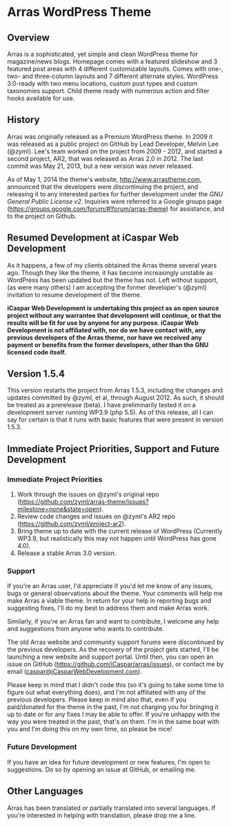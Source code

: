 # Arras WordPress Theme

## Overview
Arras is a sophisticated, yet simple and clean WordPress theme for magazine/news blogs.
Homepage comes with a featured slideshow and 3 featured post areas with 4 different customizable layouts.
Comes with one-, two- and three-column layouts and 7 different alternate styles.
WordPress 3.0-ready with two menu locations, custom post types and custom taxonomies support.
Child theme ready with numerous action and filter hooks available for use.

## History
Arras was originally released as a Premium WordPress theme.
In 2009 it was released as a public project on GitHub by Lead Developer, Melvin Lee (@zyml).
Lee's team worked on the project from 2009 - 2012, and started a second project, AR2, that was released as Arras 2.0 in 2012.
The last commit was May 21, 2013, but a new version was never released.

As of May 1, 2014 the theme's website, http://www.arrastheme.com, announced that the developers were discontinuing the project, and releasing it to any interested parties for further development under the *GNU General Public License v2*. Inquiries were referred to a Google groups page (https://groups.google.com/forum/#!forum/arras-theme) for assistance, and to the project on Github.

## Resumed Development at iCaspar Web Development
As it happens, a few of my clients obtained the Arras theme several years ago. Though they like the theme, it has become increasingly unstable as WordPress has been updated but the theme has not. Left without support, (as were many others) I am accepting the former developer's (@zyml) invitation to resume development of the theme.

**iCaspar Web Development is undertaking this project as an open source project without any warrantee that development will continue, or that the results will be fit for use by anyone for any purpose. iCaspar Web Development is not affiliated with, nor do we have contact with, any previous developers of the Arras theme, nor have we received any payment or benefits from the former developers, other than the GNU licensed code itself.**

## Version 1.5.4
This version restarts the project from Arras 1.5.3, including the changes and updates committed by @zyml, et al, through August 2012. As such, it should be treated as a prerelease (beta).
I have preliminarily tested it on a development server running WP3.9 (php 5.5). As of this release, all I can say for certain is that it runs with basic features that were present in version 1.5.3.

## Immediate Project Priorities, Support and Future Development
### Immediate Project Priorities
1. Work through the issues on @zyml's original repo (https://github.com/zyml/arras-theme/issues?milestone=none&state=open).
2. Review code changes and issues on @zyml's AR2 repo (https://github.com/zyml/project-ar2).
3. Bring theme up to date with the current release of WordPress (Currently WP3.9, but realistically this may not happen until WordPress has gone 4.0).
4. Release a stable Arras 3.0 version.

### Support
If you're an Arras user, I'd appreciate if you'd let me know of any issues, bugs or general observations about the theme. Your comments will help me make Arras a viable theme. In return for your help in reporting bugs and suggesting fixes, I'll do my best to address them and make Arras work.

Similarly, if you're an Arras fan and want to contribute, I welcome any help and suggestions from anyone who wants to contribute.

The old Arras website and community support forums were discontinued by the previous developers. As the recovery of the project gets started, I'll be launching a new website and support portal.
Until then, you can open an issue on GitHub (https://github.com/iCaspar/arras/issues), or contact me by email (caspar@iCasparWebDevelopment.com).

Please keep in mind that I didn't code this (so it's going to take some time to figure out what everything does), and I'm not affiliated with any of the previous developers. Please keep in mind also that, even if you paid/donated for the theme in the past, I'm not charging you for bringing it up to date or for any fixes I may be able to offer. If you're unhappy with the way you were treated in the past, that's on them. I'm in the same boat with you and I'm doing this on my own time, so please be nice!

### Future Development
If you have an idea for future development or new features, I'm open to suggestions. Do so by opening an issue at GitHub, or emailing me.

## Other Languages
Arras has been translated or partially translated into several languages. If you're interested in helping with translation, please drop me a line.